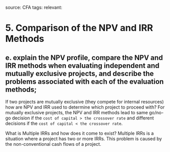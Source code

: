source: CFA
tags:
relevant:


# 5. Comparison of the NPV and IRR Methods

## e. explain the NPV profile, compare the NPV and IRR methods when evaluating independent and mutually exclusive projects, and describe the problems associated with each of the evaluation methods;

If two projects are mutually exclusive (they compete for internal resources) how are NPV and IRR used to determine which project to proceed with?
For mutually exclusive projects, the NPV and IRR methods lead to same go/no-go decision if the `cost of capital > the crossover rate` and different decisions if the `cost of capital < the crossover rate`.

What is Multiple IRRs and how does it come to exist?
Multiple IRRs is a situation where a project has two or more IRRs. This problem is caused by the non-conventional cash flows of a project.

